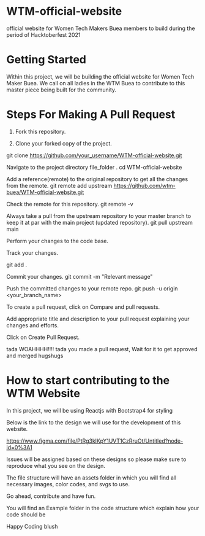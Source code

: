 # WTM-official-website

official website for Women Tech Makers Buea members to build during the period of Hacktoberfest 2021

# Getting Started

Within this project, we will be building the official website for Women Tech Maker Buea.
We call on all ladies in the WTM Buea to contribute to this master piece being built for the community.

# Steps For Making A Pull Request

1. Fork this repository.

2. Clone your forked copy of the project.

git clone https://github.com/your_username/WTM-official-website.git

Navigate to the project directory file_folder .
cd WTM-official-website

Add a reference(remote) to the original repository to get all the changes from the remote.
git remote add upstream https://github.com/wtm-buea/WTM-official-website.git

Check the remote for this repository.
git remote -v

Always take a pull from the upstream repository to your master branch to keep it at par with the main project (updated repository).
git pull upstream main

Perform your changes to the code base.

Track your changes.

git add .

Commit your changes.
git commit -m "Relevant message"

Push the committed changes to your remote repo.
git push -u origin <your_branch_name>

To create a pull request, click on Compare and pull requests.

Add appropriate title and description to your pull request explaining your changes and efforts.

Click on Create Pull Request.

tada WOAHHHH!!!! tada you made a pull request, Wait for it to get approved and merged hugshugs

# How to start contributing to the WTM Website

In this project, we will be using Reactjs with Bootstrap4 for styling

Below is the link to the design we will use for the development of this website.

https://www.figma.com/file/PtRg3klKpY1UVT1CzRruOt/Untitled?node-id=0%3A1

Issues will be assigned based on these designs so please make sure to reproduce what you see on the design.

The file structure will have an assets folder in which you will find all necessary images, color codes, and svgs to use.

Go ahead, contribute and have fun.

You will find an Example folder in the code structure which explain how your code should be

Happy Coding blush
